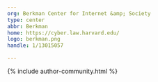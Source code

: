 ```yaml
---
org: Berkman Center for Internet &amp; Society
type: center
abbr: Berkman
home: https://cyber.law.harvard.edu/
logo: berkman.png
handle: 1/13015057

---
```


{% include author-community.html %}
